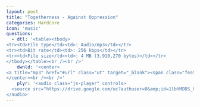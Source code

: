 ```yaml
---
layout: post
title: "Togetherness - Against Oppression"
categories: Hardcore
icon: 'music'
questions:
  - dtl: '<table><tbody>
<tr><td>File type</td><td>: Audio/mp3</td></tr>
<tr><td>Bit rate</td><td>: 256 kbps</td></tr>
<tr><td>File size</td><td>: 4 MB (3,910,270 bytes)</td></tr>
</tbody></table><br /><br />'
    dwnld: '<center>
<a title="mp3" href="#url" class="ut" target="_blank"><span class="feather-icon icon-download"> Download</span></a>
</center><br /><br />'
    plyr: '<audio class="js-player" controls>
  <source src="https://drive.google.com/uc?authuser=0&amp;id=1lbYMDDS_hKPF-6cYgv1vNanZD6Dcc598&amp;export=download" type="audio/mp3">
</audio>'
---
```


